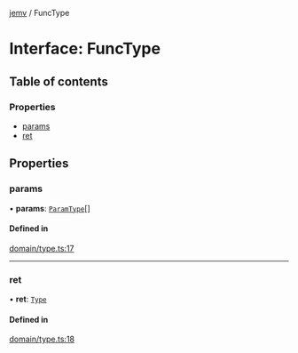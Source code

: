 [jemv](../README.md) / FuncType

# Interface: FuncType

## Table of contents

### Properties

- [params](FuncType.md#params)
- [ret](FuncType.md#ret)

## Properties

### params

• **params**: [`ParamType`](ParamType.md)[]

#### Defined in

[domain/type.ts:17](https://github.com/FlavioLionelRita/typ3s/blob/d75b579/src/lib/domain/type.ts#L17)

___

### ret

• **ret**: [`Type`](../classes/Type.md)

#### Defined in

[domain/type.ts:18](https://github.com/FlavioLionelRita/typ3s/blob/d75b579/src/lib/domain/type.ts#L18)
